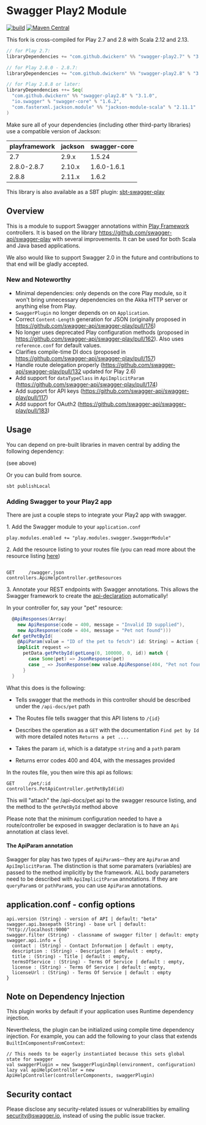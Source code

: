 
# Swagger Play2 Module

[![build](https://github.com/dwickern/swagger-play/workflows/build/badge.svg)](https://github.com/dwickern/swagger-play/actions)
[![Maven Central](https://maven-badges.herokuapp.com/maven-central/com.github.dwickern/swagger-play2.8_2.13/badge.svg)](https://maven-badges.herokuapp.com/maven-central/com.github.dwickern/swagger-play2.8_2.13)

This fork is cross-compiled for Play 2.7 and 2.8 with Scala 2.12 and 2.13.

```sbt
// for Play 2.7:
libraryDependencies += "com.github.dwickern" %% "swagger-play2.7" % "3.1.0"

// for Play 2.8.0 - 2.8.7:
libraryDependencies += "com.github.dwickern" %% "swagger-play2.8" % "3.1.0"

// for Play 2.8.8 or later:
libraryDependencies ++= Seq(
  "com.github.dwickern" %% "swagger-play2.8" % "3.1.0",
  "io.swagger" % "swagger-core" % "1.6.2",
  "com.fasterxml.jackson.module" %% "jackson-module-scala" % "2.11.1"
)
```

Make sure all of your dependencies (including other third-party libraries) use a compatible version of Jackson:

| playframework | jackson | swagger-core |
|---------------|---------|--------------|
| 2.7           | 2.9.x   | 1.5.24       |
| 2.8.0-2.8.7   | 2.10.x  | 1.6.0-1.6.1  |
| 2.8.8         | 2.11.x  | 1.6.2        |

This library is also available as a SBT plugin: [sbt-swagger-play](https://github.com/dwickern/sbt-swagger-play)


## Overview

This is a module to support Swagger annotations within [Play Framework](http://www.playframework.org) controllers. It is based on the library https://github.com/swagger-api/swagger-play with several improvements. It can be used for both Scala and Java based applications.

We also would like to support Swagger 2.0 in the future and contributions to that end will be gladly accepted.


### New and Noteworthy
 
 - Minimal dependencies: only depends on the core Play module, so it won't bring unnecessary dependencies on the Akka HTTP server or anything else from Play.
 - `SwaggerPlugin` no longer depends on on `Application`.
 - Correct `Content-Length` generation for JSON (originally proposed in https://github.com/swagger-api/swagger-play/pull/176)
 - No longer uses deprecated Play configuration methods (proposed in https://github.com/swagger-api/swagger-play/pull/162). Also uses `reference.conf` for default values.
 - Clarifies compile-time DI docs (proposed in https://github.com/swagger-api/swagger-play/pull/157)
 - Handle route delegation properly (https://github.com/swagger-api/swagger-play/pull/132 updated for Play 2.6)
 - Add support for `dataTypeClass` in `ApiImplicitParam` (https://github.com/swagger-api/swagger-play/pull/174)
 - Add support for API keys (https://github.com/swagger-api/swagger-play/pull/117)
 - Add support for OAuth2 (https://github.com/swagger-api/swagger-play/pull/183)

## Usage

You can depend on pre-built libraries in maven central by adding the following dependency:

(see above)

Or you can build from source.

```
sbt publishLocal
```

### Adding Swagger to your Play2 app

There are just a couple steps to integrate your Play2 app with swagger.

1\. Add the Swagger module to your `application.conf`
 
```
play.modules.enabled += "play.modules.swagger.SwaggerModule"
```
 
2\. Add the resource listing to your routes file (you can read more about the resource listing [here](https://github.com/swagger-api/swagger-core/wiki/Resource-Listing))

```

GET     /swagger.json           controllers.ApiHelpController.getResources

```

3\. Annotate your REST endpoints with Swagger annotations. This allows the Swagger framework to create the [api-declaration](https://github.com/swagger-api/swagger-core/wiki/API-Declaration) automatically!

In your controller for, say your "pet" resource:

```scala
  @ApiResponses(Array(
    new ApiResponse(code = 400, message = "Invalid ID supplied"),
    new ApiResponse(code = 404, message = "Pet not found")))
  def getPetById(
    @ApiParam(value = "ID of the pet to fetch") id: String) = Action {
    implicit request =>
      petData.getPetbyId(getLong(0, 100000, 0, id)) match {
        case Some(pet) => JsonResponse(pet)
        case _ => JsonResponse(new value.ApiResponse(404, "Pet not found"), 404)
      }
  }

```

What this does is the following:

* Tells swagger that the methods in this controller should be described under the `/api-docs/pet` path

* The Routes file tells swagger that this API listens to `/{id}`

* Describes the operation as a `GET` with the documentation `Find pet by Id` with more detailed notes `Returns a pet ....`

* Takes the param `id`, which is a datatype `string` and a `path` param

* Returns error codes 400 and 404, with the messages provided

In the routes file, you then wire this api as follows:

```
GET     /pet/:id                 controllers.PetApiController.getPetById(id)
```

This will "attach" the /api-docs/pet api to the swagger resource listing, and the method to the `getPetById` method above

Please note that the minimum configuration needed to have a route/controller be exposed in swagger declaration is to have an `Api` annotation at class level.

#### The ApiParam annotation

Swagger for play has two types of `ApiParam`s--they are `ApiParam` and `ApiImplicitParam`.  The distinction is that some
paramaters (variables) are passed to the method implicitly by the framework.  ALL body parameters need to be described
with `ApiImplicitParam` annotations.  If they are `queryParam`s or `pathParam`s, you can use `ApiParam` annotations.


## application.conf - config options
```
api.version (String) - version of API | default: "beta"
swagger.api.basepath (String) - base url | default: "http://localhost:9000"
swagger.filter (String) - classname of swagger filter | default: empty
swagger.api.info = {
  contact : (String) - Contact Information | default : empty,
  description : (String) - Description | default : empty,
  title : (String) - Title | default : empty,
  termsOfService : (String) - Terms Of Service | default : empty,
  license : (String) - Terms Of Service | default : empty,
  licenseUrl : (String) - Terms Of Service | default : empty
}
```

## Note on Dependency Injection
This plugin works by default if your application uses Runtime dependency injection.

Nevertheless, the plugin can be initialized using compile time dependency injection. For example, you can add the following to your class that extends `BuiltInComponentsFromContext`:
```
// This needs to be eagerly instantiated because this sets global state for swagger
val swaggerPlugin = new SwaggerPluginImpl(environment, configuration)
lazy val apiHelpController = new ApiHelpController(controllerComponents, swaggerPlugin)
```

## Security contact

Please disclose any security-related issues or vulnerabilities by emailing [security@swagger.io](mailto:security@swagger.io), instead of using the public issue tracker.
